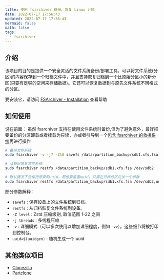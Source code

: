 ```yaml
---
title: 使用 fsarchiver 备份、恢复 Linux 分区
date: 2022-07-17 17:56:43
updated: 2022-07-17 17:56:43
mermaid: false
math: false
tags:
  - fsarchiver
---
```


## 介绍

该项目的目的是提供一个安全灵活的文件系统备份/部署工具，可以将文件系统(分区)的内容保存到一个归档文件中，并且支持恢复归档到一个比原始分区小的新分区(只要有足够的空间来存储数据)。它还可以恢复数据到与原先文件系统不同格式的分区。

要安装它，请访问 [FSArchiver - Installation](https://www.fsarchiver.org/installation/) 查看帮助

## 如何使用

说在前面：
虽然 fsarchiver 支持在使用文件系统时备份,但为了避免意外，最好把要备份的分区卸载或者挂载为只读，亦或者引导到一个[包含 fsarchiver 的救援系统](https://www.system-rescue.org/Download/)再进行操作

```bash
# 备份文件系统
sudo fsarchiver -v -j7 -Z10 savefs /data/partition_backup/sdb1.xfs.fsa /dev/sdb1

# 从备份恢复文件系统
sudo fsarchiver restfs /data/partition_backup/sdb1.xfs.fsa /dev/sdb2

# 默认情况下会保持原来的uuid，若想要重置uuid，只需在目标分区后加一个参数
sudo fsarchiver restfs /data/partition_backup/sdb1.xfs.fsa /dev/sdb2,uuid=`uuidgen`
```

部分参数解释：

- `savefs` : 保存设备上的文件系统到归档。
- `restfs` : 从归档恢复文件系统到设备。
- `-Z level` : Zstd 压缩级别, 取值范围 1-22 之间
- `-j threads` : 多线程压缩
- `-v` : 详细模式（可以多次使用以增加详细程度，例如 `-vv`）。这些细节将被打印到控制台。
- `uuid=$(uuidgen)` : 随机生成一个 uuid

## 其他类似项目

- [Clonezilla](https://clonezilla.org/)
- [Partclone](https://partclone.org/)
